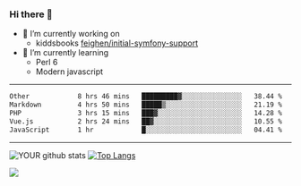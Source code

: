 ### Hi there 👋

- 🔭 I’m currently working on
  - kiddsbooks [feighen/initial-symfony-support](https://github.com/noondaysun/kiddsbooks.com/tree/feighen/initial-symfony-support)
- 🌱 I’m currently learning
  - Perl 6
  - Modern javascript

---
<!--START_SECTION:waka-->

```txt
Other            8 hrs 46 mins   █████████▓░░░░░░░░░░░░░░░   38.44 %
Markdown         4 hrs 50 mins   █████▒░░░░░░░░░░░░░░░░░░░   21.19 %
PHP              3 hrs 15 mins   ███▓░░░░░░░░░░░░░░░░░░░░░   14.28 %
Vue.js           2 hrs 24 mins   ██▓░░░░░░░░░░░░░░░░░░░░░░   10.55 %
JavaScript       1 hr            █░░░░░░░░░░░░░░░░░░░░░░░░   04.41 %
```

<!--END_SECTION:waka-->
---
![YOUR github stats](https://github-readme-stats.vercel.app/api?username=noondaysun&show_icons=true&theme=onedark) [![Top Langs](https://github-readme-stats.vercel.app/api/top-langs/?username=noondaysun&layout=compact&theme=onedark)](https://github.com/anuraghazra/github-readme-stats)

[<img src="https://img.shields.io/badge/linkedin-%230077B5.svg?&style=for-the-badge&logo=linkedin&logoColor=white" />](https://www.linkedin.com/in/feighen-oosterbroek-9630a514a/)

<!--
**noondaysun/noondaysun** is a ✨ _special_ ✨ repository because its `README.md` (this file) appears on your GitHub profile.

Here are some ideas to get you started:

- 🔭 I’m currently working on ...
- 🌱 I’m currently learning ...
- 👯 I’m looking to collaborate on ...
- 🤔 I’m looking for help with ...
- 💬 Ask me about ...
- 📫 How to reach me: ...
- 😄 Pronouns: ...
- ⚡ Fun fact: ...
-->
